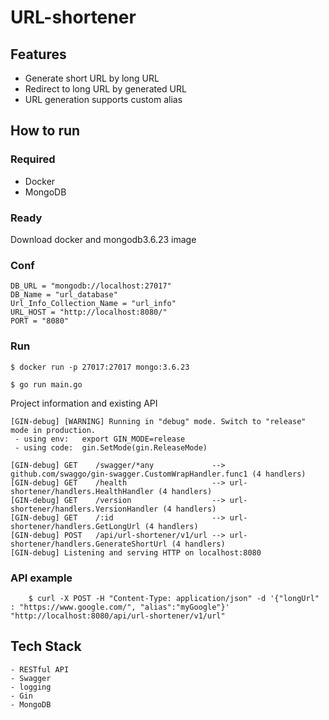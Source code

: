 # URL-shortener

## Features
- Generate short URL by long URL
- Redirect to long URL by generated URL
- URL generation supports custom alias

## How to run

### Required

- Docker
- MongoDB

### Ready

Download docker and mongodb3.6.23 image

### Conf


```
DB_URL = "mongodb://localhost:27017"
DB_Name = "url_database"
Url_Info_Collection_Name = "url_info"
URL_HOST = "http://localhost:8080/"
PORT = "8080"
```

### Run
```
$ docker run -p 27017:27017 mongo:3.6.23

$ go run main.go
```

Project information and existing API

```
[GIN-debug] [WARNING] Running in "debug" mode. Switch to "release" mode in production.
 - using env:	export GIN_MODE=release
 - using code:	gin.SetMode(gin.ReleaseMode)

[GIN-debug] GET    /swagger/*any             --> github.com/swaggo/gin-swagger.CustomWrapHandler.func1 (4 handlers)
[GIN-debug] GET    /health                   --> url-shortener/handlers.HealthHandler (4 handlers)
[GIN-debug] GET    /version                  --> url-shortener/handlers.VersionHandler (4 handlers)
[GIN-debug] GET    /:id                      --> url-shortener/handlers.GetLongUrl (4 handlers)
[GIN-debug] POST   /api/url-shortener/v1/url --> url-shortener/handlers.GenerateShortUrl (4 handlers)
[GIN-debug] Listening and serving HTTP on localhost:8080
```

### API example
```
    $ curl -X POST -H "Content-Type: application/json" -d '{"longUrl" : "https://www.google.com/", "alias":"myGoogle"}' "http://localhost:8080/api/url-shortener/v1/url"
```

## Tech Stack
    - RESTful API
    - Swagger
    - logging
    - Gin
    - MongoDB